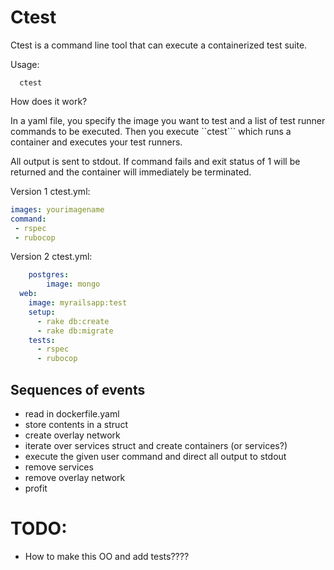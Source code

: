 # Ctest
Ctest is a command line tool that can execute a containerized test suite.

Usage:
```
  ctest
```

How does it work?

In a yaml file, you specify the image you want to test and a list of test runner commands to be executed. Then you execute ``ctest``` which runs a container and executes your test runners.

All output is sent to stdout. If command fails and exit status of 1 will be returned and the container will immediately be terminated.

Version 1 ctest.yml:
```yaml
images: yourimagename
command:
 - rspec
 - rubocop
```

Version 2 ctest.yml:

```yaml
	postgres:
		image: mongo
  web:
    image: myrailsapp:test
    setup: 
      - rake db:create
      - rake db:migrate
    tests:
      - rspec
      - rubocop
```

## Sequences of events
  - read in dockerfile.yaml
  - store contents in a struct
  - create overlay network
  - iterate over services struct and create containers (or services?)
  - execute the given user command and direct all output to stdout
  - remove services
  - remove overlay network
  - profit

# TODO:
 - How to make this OO and add tests????
 
